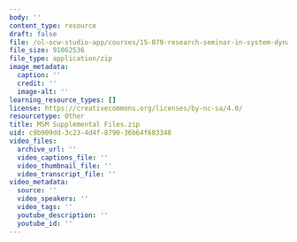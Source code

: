 ```yaml
---
body: ''
content_type: resource
draft: false
file: /ol-ocw-studio-app/courses/15-879-research-seminar-in-system-dynamics-spring-2014/msm_files.zip
file_size: 91062536
file_type: application/zip
image_metadata:
  caption: ''
  credit: ''
  image-alt: ''
learning_resource_types: []
license: https://creativecommons.org/licenses/by-nc-sa/4.0/
resourcetype: Other
title: MSM Supplemental Files.zip
uid: c9b909dd-3c23-4d4f-8790-36b64f683348
video_files:
  archive_url: ''
  video_captions_file: ''
  video_thumbnail_file: ''
  video_transcript_file: ''
video_metadata:
  source: ''
  video_speakers: ''
  video_tags: ''
  youtube_description: ''
  youtube_id: ''
---
```

